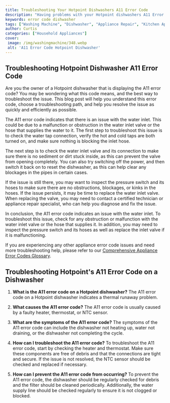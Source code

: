 ```yaml
---
title: Troubleshooting Your Hotpoint Dishwashers A11 Error Code
description: "Having problems with your Hotpoint dishwashers A11 Error Code Read this blog post to learn how to troubleshoot the issue and possibly fix it yourself"
keywords: error code dishwasher
tags: ["Washing Machine", "Dishwasher", "Appliance Repair", "Kitchen Appliances", "Clean Appliance"]
author: Curtis
categories: ["Household Appliances"]
cover: 
 image: /img/washingmachine/348.webp
 alt: 'A11 Error Code Hotpoint Dishwasher'
---
```

## Troubleshooting Hotpoint Dishwasher A11 Error Code

Are you the owner of a Hotpoint dishwasher that is displaying the A11 error code? You may be wondering what this code means, and the best way to troubleshoot the issue. This blog post will help you understand this error code, choose a troubleshooting path, and help you resolve the issue as quickly and efficiently as possible.

The A11 error code indicates that there is an issue with the water inlet. This could be due to a malfunction or obstruction in the water inlet valve or the hose that supplies the water to it. The first step to troubleshoot this issue is to check the water tap connection, verify the hot and cold taps are both turned on, and make sure nothing is blocking the inlet hose.

The next step is to check the water inlet valve and its connection to make sure there is no sediment or dirt stuck inside, as this can prevent the valve from opening completely. You can also try switching off the power, and then switch it back on to reset the dishwasher, as this can help clear any blockages in the pipes in certain cases.

If the issue is still there, you may want to inspect the pressure switch and its hoses to make sure there are no obstructions, blockages, or kinks in the hoses. If the issue persists, it may be time to replace the water inlet valve. When replacing the valve, you may need to contact a certified technician or appliance repair specialist, who can help you diagnose and fix the issue.

In conclusion, the A11 error code indicates an issue with the water inlet. To troubleshoot this issue, check for any obstruction or malfunction with the water inlet valve or the hose that supplies it. In addition, you may need to inspect the pressure switch and its hoses as well as replace the inlet valve if it is malfunctioning.

If you are experiencing any other appliance error code issues and need more troubleshooting help, please refer to our [Comprehensive Appliance Error Codes Glossary](./error-codes/).
## Troubleshooting Hotpoint's A11 Error Code on a Dishwasher

1. **What is the A11 error code on a Hotpoint dishwasher?** 
The A11 error code on a Hotpoint dishwasher indicates a thermal runaway problem. 

2. **What causes the A11 error code?** 
The A11 error code is usually caused by a faulty heater, thermostat, or NTC sensor.

3. **What are the symptoms of the A11 error code?** 
The symptoms of the A11 error code can include the dishwasher not heating up, water not draining, or the dishwasher not completing the cycle. 

4. **How can I troubleshoot the A11 error code?** 
To troubleshoot the A11 error code, start by checking the heater and thermostat. Make sure these components are free of debris and that the connections are tight and secure. If the issue is not resolved, the NTC sensor should be checked and replaced if necessary.

5. **How can I prevent the A11 error code from occurring?**
To prevent the A11 error code, the dishwasher should be regularly checked for debris and the filter should be cleaned periodically. Additionally, the water supply line should be checked regularly to ensure it is not clogged or blocked.
